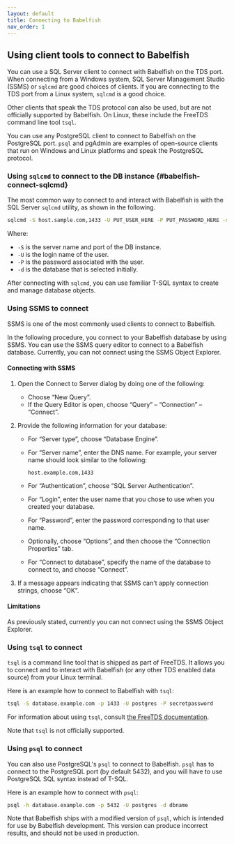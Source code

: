```yaml
---
layout: default
title: Connecting to Babelfish
nav_order: 1
---
```


## Using client tools to connect to Babelfish

You can use a SQL Server client to connect with Babelfish on the TDS port.
When connecting from a Windows system, SQL Server Management Studio (SSMS) or
`sqlcmd` are good choices of clients.  If you are connecting to the TDS port
from a Linux system, `sqlcmd` is a good choice.

Other clients that speak the TDS protocol can also be used, but are not
officially supported by Babelfish.  On Linux, these include the FreeTDS command
line tool `tsql`.

You can use any PostgreSQL client to connect to Babelfish on the PostgreSQL
port.  `psql` and pgAdmin are examples of open-source clients that run on
Windows and Linux platforms and speak the PostgreSQL protocol.


### Using `sqlcmd` to connect to the DB instance {#babelfish-connect-sqlcmd}

The most common way to connect to and interact with Babelfish
is with the SQL Server `sqlcmd` utility, as shown in the following.


```bash
sqlcmd -S host.sample.com,1433 -U PUT_USER_HERE -P PUT_PASSWORD_HERE -d PUT_DBNAME_HERE
```

Where:

- `-S` is the server name and port of the DB instance.
- `-U` is the login name of the user.
- `-P` is the password associated with the user.
- `-d` is the database that is selected initially.

After connecting with `sqlcmd`, you can use familiar T-SQL syntax to create and
manage database objects.

### Using SSMS to connect

SSMS is one of the most commonly used clients to connect to Babelfish.

In the following procedure, you connect to your Babelfish database by
using SSMS. You can use the SSMS query editor to connect to a Babelfish database.
Currently, you can not connect using the SSMS Object Explorer.

#### Connecting with SSMS

1. Open the Connect to Server dialog by doing one of the following:

   - Choose &ldquo;New Query&rdquo;.
   - If the Query Editor is open, choose &ldquo;Query&rdquo; &ndash;
     &ldquo;Connection&rdquo; &ndash; &ldquo;Connect&rdquo;.

2. Provide the following information for your database:

   - For &ldquo;Server type&rdquo;, choose &ldquo;Database Engine&rdquo;.

   - For &ldquo;Server name&rdquo;, enter the DNS name. For example, your server
     name should look similar to the following:

     ```none
     host.example.com,1433
     ```

   - For &ldquo;Authentication&rdquo;, choose &ldquo;SQL Server
     Authentication&rdquo;.

   - For &ldquo;Login&rdquo;, enter the user name that you chose to use when you
     created your database.

   - For &ldquo;Password&rdquo;, enter the password corresponding to that user name.

   - Optionally, choose &ldquo;Options&rdquo;, and then choose the
     &ldquo;Connection Properties&rdquo; tab.

   - For &ldquo;Connect to database&rdquo;, specify the name of the database
     to connect to, and choose &ldquo;Connect&rdquo;.

3. If a message appears indicating that SSMS can't apply connection
   strings, choose &ldquo;OK&rdquo;.


#### Limitations

As previously stated, currently you can not connect using the SSMS Object Explorer.


### Using `tsql` to connect

`tsql` is a command line tool that is shipped as part of FreeTDS. It allows you
to connect and to interact with Babelfish (or any other TDS enabled data source)
from your Linux terminal.

Here is an example how to connect to Babelfish with `tsql`:

```bash
tsql -S database.example.com -p 1433 -U postgres -P secretpassword
```

For information about using `tsql`, consult
[the FreeTDS documentation](https://www.freetds.org/userguide/).

Note that `tsql` is not officially supported.


### Using `psql` to connect

You can also use PostgreSQL's `psql` to connect to Babelfish.  `psql` has to
connect to the PostgreSQL port (by default 5432), and you will have to use
PostgreSQL SQL syntax instead of T-SQL.

Here is an example how to connect with `psql`:

```bash
psql -h database.example.com -p 5432 -U postgres -d dbname
```

Note that Babelfish ships with a modified version of `psql`, which is intended
for use by Babelfish development.  This version can produce incorrect results,
and should not be used in production.
